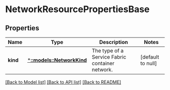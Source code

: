 # NetworkResourcePropertiesBase

## Properties
Name | Type | Description | Notes
------------ | ------------- | ------------- | -------------
**kind** | [***::models::NetworkKind**](NetworkKind.md) | The type of a Service Fabric container network. | [default to null]

[[Back to Model list]](../README.md#documentation-for-models) [[Back to API list]](../README.md#documentation-for-api-endpoints) [[Back to README]](../README.md)


